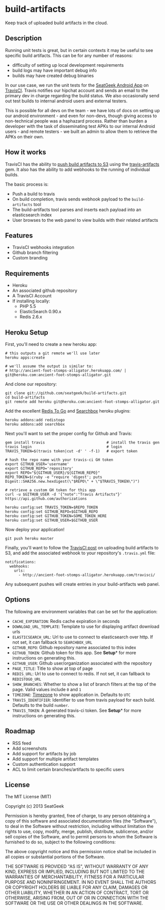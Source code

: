 # build-artifacts

Keep track of uploaded build artifacts in the cloud.

## Description

Running unit tests is great, but in certain contexts it may be useful to see specific build artifacts. This can be for any number of reasons:

- difficulty of setting up local development requirements
- build logs may have important debug info
- builds may have created debug binaries

In our use case, we run the unit tests for the [SeatGeek Android App](http://seatgeek.com/android-app) on [TravisCI](http://travis-ci.com/). Travis notifies our hipchat account and sends an email to the primary dev in charge regarding the build status. We also occasionally send out test builds to internal android users and external testers.

This is possible for all devs on the team - we have lots of docs on setting up our android environment - and even for non-devs, though giving access to non-technical people was a haphazard process. Rather than burden a developer with the task of disseminating test APKs to our internal Android users - and remote testers - we built an admin to allow them to retrieve the APKs on their own.

## How it works

TravisCI has the ability to [push build artifacts to S3](http://about.travis-ci.org/blog/2012-12-18-travis-artifacts/) using the [travis-artifacts](https://rubygems.org/gems/travis-artifacts) gem. It also has the ability to add webhooks to the running of individual builds.

The basic process is:

- Push a build to travis
- On build completion, travis sends webhook payload to the `build-artifacts` tool
- The build-artifacts tool parses and inserts each payload into an elasticsearch index
- User browses to the web panel to view builds with their related artifacts

## Features

- TravisCI webhooks integration
- Github branch filtering
- Custom branding

## Requirements

- Heroku
- An associated github repository
- A TravisCI Account
- If installing locally:
  - PHP 5.5
  - ElasticSearch 0.90.x
  - Redis 2.6.x

## Heroku Setup

First, you'll need to create a new heroku app:

    # this outputs a git remote we'll use later
    heroku apps:create

    # we'll assume the output is similar to:
    # http://ancient-foot-stomps-alligator.herokuapp.com/ | git@heroku.com:ancient-foot-stomps-alligator.git


And clone our repository:

    git clone git://github.com/seatgeek/build-artifacts.git
    cd build-artifacts
    git remote add heroku git@heroku.com:ancient-foot-stomps-alligator.git

Add the excellent [Redis To Go](http://redistogo.com/) and [Searchbox](http://www.searchbox.com/) heroku plugins:

    heroku addons:add redistogo
    heroku addons:add searchbox

Next you'll want to set the proper config for Github and Travis:

    gem install travis                            # install the travis gen
    travis login                                  # login
    TRAVIS_TOKEN=$(travis token|cut -d' ' -f-1)   # export token

    # hash the repo name with your travis-ci GH token
    export GITHUB_USER='username'
    export GITHUB_REPO='repository'
    export REPO="${GITHUB_USER}/${GITHUB_REPO}"
    REPO_TOKEN=$(ruby -e "require 'digest'; puts Digest::SHA256.new.hexdigest(\"$REPO\" + \"$TRAVIS_TOKEN\")")

    # retrieve a custom GH token for this app
    curl -u $GITHUB_USER -d '{"note":"Travis Artifacts"}' https://api.github.com/authorizations

    heroku config:set TRAVIS_TOKEN=$REPO_TOKEN
    heroku config:set GITHUB_REPO=$GITHUB_REPO
    heroku config:set GITHUB_TOKEN=SOME_TOKEN_HERE
    heroku config:set GITHUB_USER=$GITHUB_USER

Now deploy your application!

    git push heroku master

Finally, you'll want to follow the [TravisCI post](http://about.travis-ci.org/blog/2012-12-18-travis-artifacts/) on uploading build artifacts to S3, and add the associated webhook to your repository's `.travis.yml` file:

    notifications:
      webhooks:
        urls:
          - http://ancient-foot-stomps-alligator.herokuapp.com/travisci/

Any subsequent pushes will create entries in your build-artifacts web panel.

## Options

The following are environment variables that can be set for the application:

- `CACHE_EXPIRATION`:      Redis cache expiration in seconds
- `DOWNLOAD_URL_TEMPLATE`: Template to use for displaying artifact download urls
- `ELASTICSEARCH_URL`:     Url to use to connect to elasticsearch over http. If not set, it can fallback to `SEARCHBOX_URL`
- `GITHUB_REPO`:           Github repository name associated to this index
- `GITHUB_TOKEN`:          Github token for this app. See **Setup*** for more instructions on generating this.
- `GITHUB_USER`:           Github user/organization associated with the repository
- `PAGE_TITLE`:            Title to show at top of page
- `REDIS_URL`:             Url to use to connect to redis. If not set, it can fallback to `REDISTOGO_URL`
- `SHOW_BRANCHES`:         Whether to show a list of branch filters at the top of the page. Valid values include `0` and `1`
- `TIMEZONE`:              [Timezone](http://php.net/manual/en/timezones.php) to show application in. Defaults to `UTC`
- `TRAVIS_IDENTIFIER`:     Identifier to use from travis payload for each build. Defaults to the build `number`.
- `TRAVIS_TOKEN`:          A generated travis-ci token. See **Setup*** for more instructions on generating this.

## Roadmap

- RSS feed
- Add screenshots
- Add support for artifacts by job
- Add support for multiple artifact templates
- Custom authentication support
- ACL to limit certain branches/artifacts to specific users

## License

The MIT License (MIT)

Copyright (c) 2013 SeatGeek

Permission is hereby granted, free of charge, to any person obtaining a copy
of this software and associated documentation files (the "Software"), to deal
in the Software without restriction, including without limitation the rights
to use, copy, modify, merge, publish, distribute, sublicense, and/or sell
copies of the Software, and to permit persons to whom the Software is
furnished to do so, subject to the following conditions:

The above copyright notice and this permission notice shall be included in
all copies or substantial portions of the Software.

THE SOFTWARE IS PROVIDED "AS IS", WITHOUT WARRANTY OF ANY KIND, EXPRESS OR
IMPLIED, INCLUDING BUT NOT LIMITED TO THE WARRANTIES OF MERCHANTABILITY,
FITNESS FOR A PARTICULAR PURPOSE AND NONINFRINGEMENT. IN NO EVENT SHALL THE
AUTHORS OR COPYRIGHT HOLDERS BE LIABLE FOR ANY CLAIM, DAMAGES OR OTHER
LIABILITY, WHETHER IN AN ACTION OF CONTRACT, TORT OR OTHERWISE, ARISING FROM,
OUT OF OR IN CONNECTION WITH THE SOFTWARE OR THE USE OR OTHER DEALINGS IN
THE SOFTWARE.

